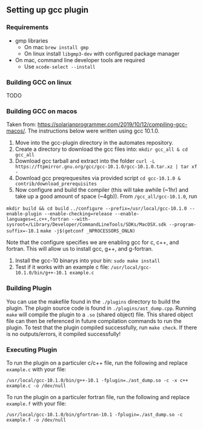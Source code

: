 ## Setting up gcc plugin


### Requirements

* gmp libraries
    * On mac `brew install gmp`
    * On linux install `libgmp3-dev` with configured package manager
* On mac, command line developer tools are required
  * Use `xcode-select --install`

### Building GCC on linux

TODO 

### Building GCC on macos

Taken from: https://solarianprogrammer.com/2019/10/12/compiling-gcc-macos/. The instructions below were written using gcc 10.1.0.

1) Move into the gcc-plugin directory in the automates repository.
2) Create a directory to download the gcc files into: `mkdir gcc_all & cd gcc_all`
3) Download gcc tarball and extract into the folder `curl -L https://ftpmirror.gnu.org/gcc/gcc-10.1.0/gcc-10.1.0.tar.xz | tar xf -`
4) Download gcc preqrequesites via provided script `cd gcc-10.1.0 & contrib/download_prerequisites`
5) Now configure and build the compiler (this will take awhile (~1hr) and take up a good amount of space (~4gb)). From `/gcc_all/gcc-10.1.0`, run

`mkdir build && cd build`
`../configure --prefix=/usr/local/gcc-10.1.0 --enable-plugin --enable-checking=release --enable-languages=c,c++,fortran --with-sysroot=/Library/Developer/CommandLineTools/SDKs/MacOSX.sdk --program-suffix=-10.1`
`make -j$(getconf _NPROCESSORS_ONLN)`

Note that the configure specifies we are enabling gcc for c, c++, and fortran. This will allow us to install gcc, g++, and g-fortran.

1) Install the gcc-10 binarys into your bin: `sudo make install`
2) Test if it works with an example c file: `/usr/local/gcc-10.1.0/bin/g++-10.1 example.c`

### Building Plugin

You can use the makefile found in the `./plugins` directory to build the plugin. The plugin source code is found in `./plugins/ast_dump.cpp`. Running `make` will compile the plugin to a `.so` (shared object) file. This shared object file can then be referenced in future compilation commands to run the plugin. To test that the plugin compiled successfully, run `make check`. If there is no outputs/errors, it compiled successfully!

### Executing Plugin

To run the plugin on a particuler c/c++ file, run the following and replace `example.c` with your file:

`/usr/local/gcc-10.1.0/bin/g++-10.1 -fplugin=./ast_dump.so -c -x c++ example.c -o /dev/null`

To run the plugin on a particuler fortran file, run the following and replace `example.f` with your file:

`/usr/local/gcc-10.1.0/bin/gfortran-10.1 -fplugin=./ast_dump.so -c example.f -o /dev/null`
